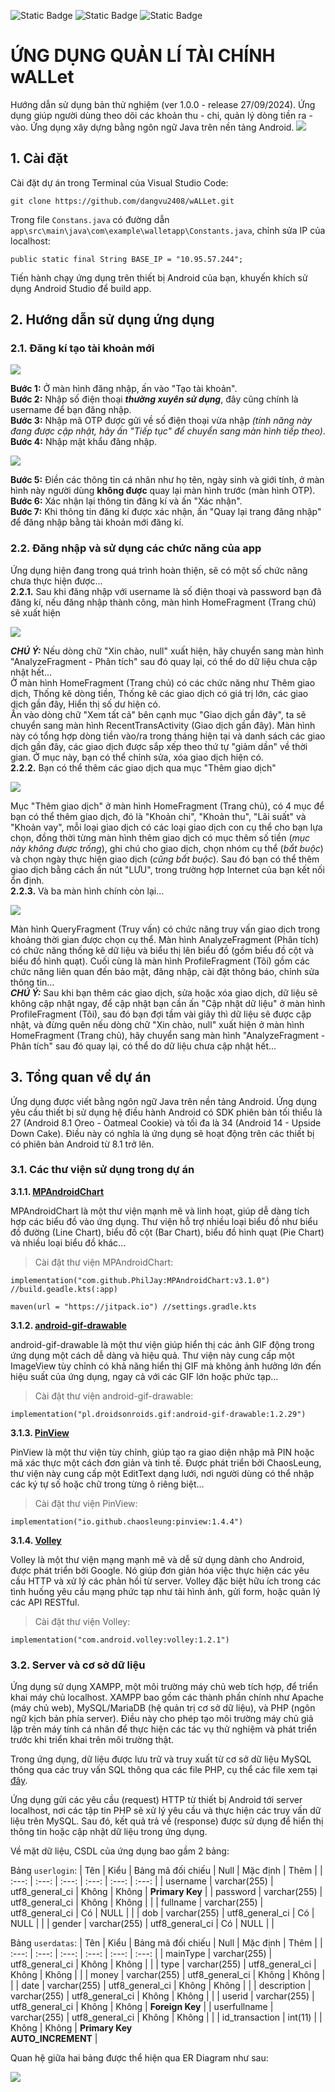 ![Static Badge](https://img.shields.io/badge/version-1.0.0-blue)
![Static Badge](https://img.shields.io/badge/release-19%2F09%2F2024-blue)
![Static Badge](https://img.shields.io/badge/build-success-orange)

# ỨNG DỤNG QUẢN LÍ TÀI CHÍNH wALLet
Hướng dẫn sử dụng bản thử nghiệm (ver 1.0.0 - release 27/09/2024). Ứng dụng giúp người dùng theo dõi các khoản thu - chi, quản lý dòng tiền ra - vào. Ứng dụng xây dựng bằng ngôn ngữ Java trên nền tảng Android.
<img src="https://github.com/dangvu2408/wALLet/blob/master/app/src/main/res/drawable/fullbanner.png"> 

## 1. Cài đặt
Cài đặt dự án trong Terminal của Visual Studio Code: 
```
git clone https://github.com/dangvu2408/wALLet.git
``` 
Trong file `Constans.java` có đường dẫn `app\src\main\java\com\example\walletapp\Constants.java`, chỉnh sửa IP của localhost:
```
public static final String BASE_IP = "10.95.57.244";
```
Tiến hành chạy ứng dụng trên thiết bị Android của bạn, khuyến khích sử dụng Android Studio để build app. 

## 2. Hướng dẫn sử dụng ứng dụng
### 2.1. Đăng kí tạo tài khoản mới

<img src="https://github.com/dangvu2408/wALLet/blob/master/app/src/main/res/drawable/guide001.png"> 

**Bước 1:** Ở màn hình đăng nhập, ấn vào "Tạo tài khoản". \
**Bước 2:** Nhập số điện thoại ***thường xuyên sử dụng***, đây cũng chính là username để bạn đăng nhập. \
**Bước 3:** Nhập mã OTP được gửi về số điện thoại vừa nhập *(tính năng này đang được cập nhật, hãy ấn "Tiếp tục" để chuyển sang màn hình tiếp theo)*. \
**Bước 4:** Nhập mật khẩu đăng nhập.

<img src="https://github.com/dangvu2408/wALLet/blob/master/app/src/main/res/drawable/guide002.png"> 

**Bước 5:** Điền các thông tin cá nhân như họ tên, ngày sinh và giới tính, ở màn hình này người dùng **không được** quay lại màn hình trước (màn hình OTP). \
**Bước 6:** Xác nhận lại thông tin đăng kí và ấn "Xác nhận". \
**Bước 7:** Khi thông tin đăng kí được xác nhận, ấn "Quay lại trang đăng nhập" để đăng nhập bằng tài khoản mới đăng kí. 

### 2.2. Đăng nhập và sử dụng các chức năng của app
Ứng dụng hiện đang trong quá trình hoàn thiện, sẽ có một số chức năng chưa thực hiện được... \
**2.2.1.** Sau khi đăng nhập với username là số điện thoại và password bạn đã đăng kí, nếu đăng nhập thành công, màn hình HomeFragment (Trang chủ) sẽ xuất hiện

<img src="https://github.com/dangvu2408/wALLet/blob/master/app/src/main/res/drawable/guide003.png"> 

***CHÚ Ý:*** Nếu dòng chữ "Xin chào, null" xuất hiện, hãy chuyển sang màn hình "AnalyzeFragment - Phân tích" sau đó quay lại, có thể do dữ liệu chưa cập nhật hết... \
Ở màn hình HomeFragment (Trang chủ) có các chức năng như Thêm giao dịch, Thống kê dòng tiền, Thống kê các giao dịch có giá trị lớn, các giao dịch gần đây, Hiển thị số dư hiện có. \
Ấn vào dòng chữ "Xem tất cả" bên cạnh mục "Giao dịch gần đây", ta sẽ chuyển sang màn hình RecentTransActivity (Giao dịch gần đây). Màn hình này có tổng hợp dòng tiền vào/ra trong tháng hiện tại và danh sách các giao dịch gần đây, các giao dịch được sắp xếp theo thứ tự "giảm dần" về thời gian. Ở mục này, bạn có thể chỉnh sửa, xóa giao dịch hiện có. \
**2.2.2.** Bạn có thể thêm các giao dịch qua mục "Thêm giao dịch"

<img src="https://github.com/dangvu2408/wALLet/blob/master/app/src/main/res/drawable/guide004.png"> 

Mục "Thêm giao dịch" ở màn hình HomeFragment (Trang chủ), có 4 mục để bạn có thể thêm giao dịch, đó là "Khoản chi", "Khoản thu", "Lãi suất" và "Khoản vay", mỗi loại giao dịch có các loại giao dịch con cụ thể cho bạn lựa chọn, đồng thời từng màn hình thêm giao dịch có mục thêm số tiền (*mục này không được trống*), ghi chú cho giao dịch, chọn nhóm cụ thể (*bắt buộc*) và chọn ngày thực hiện giao dịch (*cũng bắt buộc*). Sau đó bạn có thể thêm giao dịch bằng cách ấn nút "LƯU", trong trường hợp Internet của bạn kết nối ổn định. \
**2.2.3.** Và ba màn hình chính còn lại...

<img src="https://github.com/dangvu2408/wALLet/blob/master/app/src/main/res/drawable/guide005.png"> 

Màn hình QueryFragment (Truy vấn) có chức năng truy vấn giao dịch trong khoảng thời gian được chọn cụ thể. Màn hình AnalyzeFragment (Phân tích) có chức năng thống kê dữ liệu và biểu thị lên biểu đồ (gồm biểu đồ cột và biểu đồ hình quạt). Cuối cùng là màn hình ProfileFragment (Tôi) gồm các chức năng liên quan đến bảo mật, đăng nhập, cài đặt thông báo, chỉnh sửa thông tin... \
***CHÚ Ý:*** Sau khi bạn thêm các giao dịch, sửa hoặc xóa giao dịch, dữ liệu sẽ không cập nhật ngay, để cập nhật bạn cần ấn "Cập nhật dữ liệu" ở màn hình ProfileFragment (Tôi), sau đó bạn đợi tầm vài giây thì dữ liệu sẽ được cập nhật, và đừng quên nếu dòng chữ "Xin chào, null" xuất hiện ở màn hình HomeFragment (Trang chủ), hãy chuyển sang màn hình "AnalyzeFragment - Phân tích" sau đó quay lại, có thể do dữ liệu chưa cập nhật hết... 

## 3. Tổng quan về dự án
Ứng dụng được viết bằng ngôn ngữ Java trên nền tảng Android. Ứng dụng yêu cầu thiết bị sử dụng hệ điều hành Android có SDK phiên bản tối thiểu là 27 (Android 8.1 Oreo - Oatmeal Cookie) và tối đa là 34 (Android 14 - Upside Down Cake). Điều này có nghĩa là ứng dụng sẽ hoạt động trên các thiết bị có phiên bản Android từ 8.1 trở lên.
### 3.1. Các thư viện sử dụng trong dự án
**3.1.1. [MPAndroidChart](https://github.com/PhilJay/MPAndroidChart)** 

MPAndroidChart là một thư viện mạnh mẽ và linh hoạt, giúp dễ dàng tích hợp các biểu đồ vào ứng dụng. Thư viện hỗ trợ nhiều loại biểu đồ như biểu đồ đường (Line Chart), biểu đồ cột (Bar Chart), biểu đồ hình quạt (Pie Chart) và nhiều loại biểu đồ khác... 
>Cài đặt thư viện MPAndroidChart: 
```
implementation("com.github.PhilJay:MPAndroidChart:v3.1.0") //build.geadle.kts(:app)
```
```
maven(url = "https://jitpack.io") //settings.gradle.kts
```
**3.1.2. [android-gif-drawable](https://github.com/koral--/android-gif-drawable)** 

android-gif-drawable là một thư viện giúp hiển thị các ảnh GIF động trong ứng dụng một cách dễ dàng và hiệu quả. Thư viện này cung cấp một ImageView tùy chỉnh có khả năng hiển thị GIF mà không ảnh hưởng lớn đến hiệu suất của ứng dụng, ngay cả với các GIF lớn hoặc phức tạp...  
>Cài đặt thư viện android-gif-drawable: 
```
implementation("pl.droidsonroids.gif:android-gif-drawable:1.2.29")
```
**3.1.3. [PinView](https://github.com/ChaosLeung/PinView)** 

PinView là một thư viện tùy chỉnh, giúp tạo ra giao diện nhập mã PIN hoặc mã xác thực một cách đơn giản và tinh tế. Được phát triển bởi ChaosLeung, thư viện này cung cấp một EditText dạng lưới, nơi người dùng có thể nhập các ký tự số hoặc chữ trong từng ô riêng biệt...  
>Cài đặt thư viện PinView: 
```
implementation("io.github.chaosleung:pinview:1.4.4")
```
**3.1.4. [Volley](https://google.github.io/volley/)** 

Volley là một thư viện mạng mạnh mẽ và dễ sử dụng dành cho Android, được phát triển bởi Google. Nó giúp đơn giản hóa việc thực hiện các yêu cầu HTTP và xử lý các phản hồi từ server. Volley đặc biệt hữu ích trong các tình huống yêu cầu mạng phức tạp như tải hình ảnh, gửi form, hoặc quản lý các API RESTful.  
>Cài đặt thư viện Volley: 
```
implementation("com.android.volley:volley:1.2.1")
```
### 3.2. Server và cơ sở dữ liệu
Ứng dụng sử dụng XAMPP, một môi trường máy chủ web tích hợp, để triển khai máy chủ localhost. XAMPP bao gồm các thành phần chính như Apache (máy chủ web), MySQL/MariaDB (hệ quản trị cơ sở dữ liệu), và PHP (ngôn ngữ kịch bản phía server). Điều này cho phép tạo môi trường máy chủ giả lập trên máy tính cá nhân để thực hiện các tác vụ thử nghiệm và phát triển trước khi triển khai trên môi trường thật.

Trong ứng dụng, dữ liệu được lưu trữ và truy xuất từ cơ sở dữ liệu MySQL thông qua các truy vấn SQL thông qua các file PHP, cụ thể các file xem tại [đây](https://github.com/dangvu2408/wALLet_app-BE).

Ứng dụng gửi các yêu cầu (request) HTTP từ thiết bị Android tới server localhost, nơi các tập tin PHP sẽ xử lý yêu cầu và thực hiện các truy vấn dữ liệu trên MySQL. Sau đó, kết quả trả về (response) được sử dụng để hiển thị thông tin hoặc cập nhật dữ liệu trong ứng dụng.

Về mặt dữ liệu, CSDL của ứng dụng bao gầm 2 bảng:

Bảng `userlogin`:
| Tên | Kiểu | Bảng mã đối chiếu | Null | Mặc định | Thêm |
| :---: | :---: | :---: | :---: | :---: | :---: |
| username | varchar(255) | utf8_general_ci | Không | Không | **Primary Key** |
| password | varchar(255) | utf8_general_ci | Không | Không | |
| fullname | varchar(255) | utf8_general_ci | Có | NULL | |
| dob | varchar(255) | utf8_general_ci | Có | NULL | |
| gender | varchar(255) | utf8_general_ci | Có | NULL | |

Bảng `userdatas`:
| Tên | Kiểu | Bảng mã đối chiếu | Null | Mặc định | Thêm |
| :---: | :---: | :---: | :---: | :---: | :---: |
| mainType | varchar(255) | utf8_general_ci | Không | Không |  |
| type | varchar(255) | utf8_general_ci | Không | Không | |
| money | varchar(255) | utf8_general_ci | Không | Không | |
| date | varchar(255) | utf8_general_ci | Không | Không | |
| description | varchar(255) | utf8_general_ci | Không | Không | |
| userid | varchar(255) | utf8_general_ci | Không | Không | **Foreign Key** |
| userfullname | varchar(255) | utf8_general_ci | Không | Không | |
| id_transaction | int(11) |  | Không | Không |  **Primary Key**<br>  **AUTO_INCREMENT** |

Quan hệ giữa hai bảng được thể hiện qua ER Diagram như sau: 

<img src="https://github.com/dangvu2408/wALLet/blob/master/app/src/main/res/drawable/er_diagram.jpg"> 

